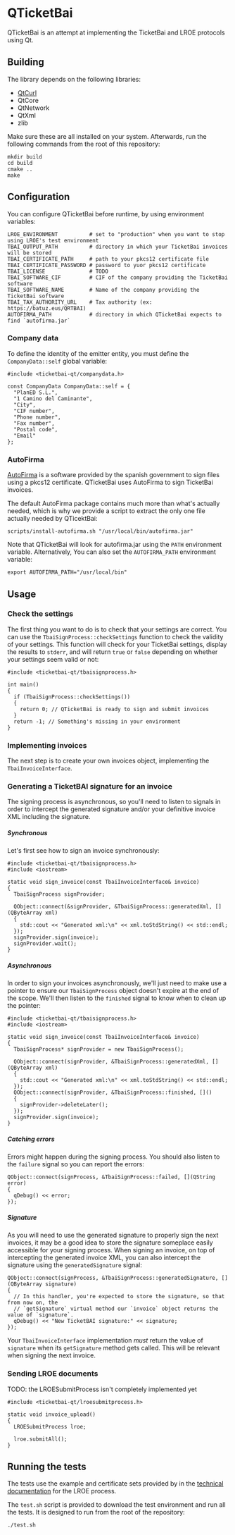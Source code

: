 # QTicketBai

QTicketBai is an attempt at implementing the TicketBai and LROE protocols using Qt.

## Building

The library depends on the following libraries:

* [QtCurl](https://github.com/Plaristote/QtCurl)
* QtCore
* QtNetwork
* QtXml
* zlib

Make sure these are all installed on your system. Afterwards, run the following commands
from the root of this repository:

```
mkdir build
cd build
cmake ..
make
```

## Configuration

You can configure QTicketBai before runtime, by using environment variables:

```
LROE_ENVIRONMENT          # set to "production" when you want to stop using LROE's test environment
TBAI_OUTPUT_PATH          # directory in which your TicketBai invoices will be stored
TBAI_CERTIFICATE_PATH     # path to your pkcs12 certificate file
TBAI_CERTIFICATE_PASSWORD # password to yuor pkcs12 certificate
TBAI_LICENSE              # TODO
TBAI_SOFTWARE_CIF         # CIF of the company providing the TicketBai software
TBAI_SOFTWARE_NAME        # Name of the company providing the TicketBai software
TBAI_TAX_AUTHORITY_URL    # Tax authority (ex: https://batuz.eus/QRTBAI)
AUTOFIRMA_PATH            # directory in which QTicketBai expects to find `autofirma.jar`
```

### Company data

To define the identity of the emitter entity, you must define the `CompanyData::self` global
variable:

```
#include <ticketbai-qt/companydata.h>

const CompanyData CompanyData::self = {
  "PlanED S.L.",
  "1 Camino del Caminante",
  "City",
  "CIF number",
  "Phone number",
  "Fax number",
  "Postal code",
  "Email"
};
```

### AutoFirma

[AutoFirma](https://firmaelectronica.gob.es/Home/Descargas.html) is a software provided by the spanish
government to sign files using a pkcs12  certificate. QTicketBai uses AutoFirma to sign TicketBai invoices.

The default AutoFirma package contains much more than what's actually needed, which is why we provide
a script to extract the only one file actually needed by QTicektBai:

```
scripts/install-autofirma.sh "/usr/local/bin/autofirma.jar"
```

Note that QTicketBai will look for autofirma.jar using the `PATH` environment variable. Alternatively,
You can also set the `AUTOFIRMA_PATH` environment variable:

```
export AUTOFIRMA_PATH="/usr/local/bin"
```

## Usage
### Check the settings
The first thing you want to do is to check that your settings are correct. You can use
the `TbaiSignProcess::checkSettings` function to check the validity of your settings.
This function will check for your TicketBai settings, display the results to `stderr`,
and will return `true` or `false` depending on whether your settings seem valid or not:

```
#include <ticketbai-qt/tbaisignprocess.h>

int main()
{
  if (TbaiSignProcess::checkSettings())
  {
    return 0; // QTicketBai is ready to sign and submit invoices
  }
  return -1; // Something's missing in your environment
}
```

### Implementing invoices
The next step is to create your own invoices object, implementing the `TbaiInvoiceInterface`.

### Generating a TicketBAI signature for an invoice
The signing process is asynchronous, so you'll need to listen to signals in order to intercept
the generated signature and/or your definitive invoice XML including the signature.

##### Synchronous
Let's first see how to sign an invoice synchronously:

```
#include <ticketbai-qt/tbaisignprocess.h>
#include <iostream>

static void sign_invoice(const TbaiInvoiceInterface& invoice)
{
  TbaiSignProcess signProvider;

  QObject::connect(&signProvider, &TbaiSignProcess::generatedXml, [](QByteArray xml)
  {
    std::cout << "Generated xml:\n" << xml.toStdString() << std::endl;
  });
  signProvider.sign(invoice);
  signProvider.wait();
}
```

##### Asynchronous
In order to sign your invoices asynchronously, we'll just need to make use a pointer to
ensure our `TbaiSignProcess` object doesn't expire at the end of the scope. We'll then
listen to the `finished` signal to know when to clean up the pointer:

```
#include <ticketbai-qt/tbaisignprocess.h>
#include <iostream>

static void sign_invoice(const TbaiInvoiceInterface& invoice)
{
  TbaiSignProcess* signProvider = new TbaiSignProcess();

  QObject::connect(signProvider, &TbaiSignProcess::generatedXml, [](QByteArray xml)
  {
    std::cout << "Generated xml:\n" << xml.toStdString() << std::endl;
  });
  QObject::connect(signProvider, &TbaiSignProcess::finished, []()
  {
    signProvider->deleteLater();
  });
  signProvider.sign(invoice);
}
```

##### Catching errors
Errors might happen during the signing process. You should also listen to the `failure` signal
so you can report the errors:

```
QObject::connect(signProcess, &TbaiSignProcess::failed, [](QString error)
{
  qDebug() << error;
});
```

##### Signature
As you will need to use the generated signature to properly sign the next invoices, it may be a good
idea to store the signature someplace easily accessible for your signing process. When signing an invoice,
on top of intercepting the generated invoice XML, you can also intercept the signature using the `generatedSignature`
signal:

```
QObject::connect(signProcess, &TbaiSignProcess::generatedSignature, [](QByteArray signature)
{
  // In this handler, you're expected to store the signature, so that from now on, the
  // `getSignature` virtual method our `invoice` object returns the value of `signature`.
  qDebug() << "New TicketBAI signature:" << signature;
});
```

Your `TbaiInvoiceInterface` implementation *must* return the value of `signature` when its `getSignature`
method gets called. This will be relevant when signing the next invoice.

### Sending LROE documents

TODO: the LROESubmitProcess isn't completely implemented yet

```
#include <ticketbai-qt/lroesubmitprocess.h>

static void invoice_upload()
{
  LROESubmitProcess lroe;

  lroe.submitAll();
}

```

## Running the tests

The tests use the example and certificate sets provided by in the
[technical documentation](https://www.batuz.eus/es/documentacion-tecnica) for
the LROE process.

The `test.sh` script is provided to download the test environment and run all the tests.
It is designed to run from the root of the repository:

```
./test.sh
```
